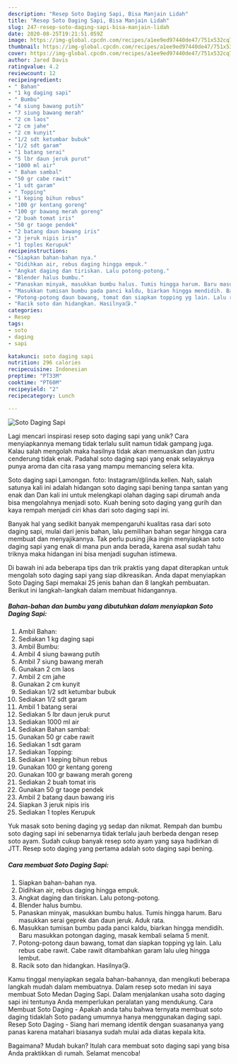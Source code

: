 ```yaml
---
description: "Resep Soto Daging Sapi, Bisa Manjain Lidah"
title: "Resep Soto Daging Sapi, Bisa Manjain Lidah"
slug: 247-resep-soto-daging-sapi-bisa-manjain-lidah
date: 2020-08-25T19:21:51.059Z
image: https://img-global.cpcdn.com/recipes/a1ee9ed97440de47/751x532cq70/soto-daging-sapi-foto-resep-utama.jpg
thumbnail: https://img-global.cpcdn.com/recipes/a1ee9ed97440de47/751x532cq70/soto-daging-sapi-foto-resep-utama.jpg
cover: https://img-global.cpcdn.com/recipes/a1ee9ed97440de47/751x532cq70/soto-daging-sapi-foto-resep-utama.jpg
author: Jared Davis
ratingvalue: 4.2
reviewcount: 12
recipeingredient:
- " Bahan"
- "1 kg daging sapi"
- " Bumbu"
- "4 siung bawang putih"
- "7 siung bawang merah"
- "2 cm laos"
- "2 cm jahe"
- "2 cm kunyit"
- "1/2 sdt ketumbar bubuk"
- "1/2 sdt garam"
- "1 batang serai"
- "5 lbr daun jeruk purut"
- "1000 ml air"
- " Bahan sambal"
- "50 gr cabe rawit"
- "1 sdt garam"
- " Topping"
- "1 keping bihun rebus"
- "100 gr kentang goreng"
- "100 gr bawang merah goreng"
- "2 buah tomat iris"
- "50 gr taoge pendek"
- "2 batang daun bawang iris"
- "3 jeruk nipis iris"
- "1 toples Kerupuk"
recipeinstructions:
- "Siapkan bahan-bahan nya."
- "Didihkan air, rebus daging hingga empuk."
- "Angkat daging dan tiriskan. Lalu potong-potong."
- "Blender halus bumbu."
- "Panaskan minyak, masukkan bumbu halus. Tumis hingga harum. Baru masukkan serai geprek dan daun jeruk. Aduk rata."
- "Masukkan tumisan bumbu pada panci kaldu, biarkan hingga mendidih. Baru masukkan potongan daging, masak kembali selama 5 menit."
- "Potong-potong daun bawang, tomat dan siapkan topping yg lain. Lalu rebus cabe rawit. Cabe rawit ditambahkan garam lalu uleg hingga lembut."
- "Racik soto dan hidangkan. Hasilnya😘."
categories:
- Resep
tags:
- soto
- daging
- sapi

katakunci: soto daging sapi 
nutrition: 296 calories
recipecuisine: Indonesian
preptime: "PT33M"
cooktime: "PT60M"
recipeyield: "2"
recipecategory: Lunch

---
```



![Soto Daging Sapi](https://img-global.cpcdn.com/recipes/a1ee9ed97440de47/751x532cq70/soto-daging-sapi-foto-resep-utama.jpg)

Lagi mencari inspirasi resep soto daging sapi yang unik? Cara menyiapkannya memang tidak terlalu sulit namun tidak gampang juga. Kalau salah mengolah maka hasilnya tidak akan memuaskan dan justru cenderung tidak enak. Padahal soto daging sapi yang enak selayaknya punya aroma dan cita rasa yang mampu memancing selera kita.

Soto daging sapi Lamongan. foto: Instagram/@linda.kellen. Nah, salah satunya kali ini adalah hidangan soto daging sapi bening tanpa santan yang enak dan Dan kali ini untuk melengkapi olahan daging sapi dirumah anda bisa mengolahnya menjadi soto. Kuah bening soto daging yang gurih dan kaya rempah menjadi ciri khas dari soto daging sapi ini.

Banyak hal yang sedikit banyak mempengaruhi kualitas rasa dari soto daging sapi, mulai dari jenis bahan, lalu pemilihan bahan segar hingga cara membuat dan menyajikannya. Tak perlu pusing jika ingin menyiapkan soto daging sapi yang enak di mana pun anda berada, karena asal sudah tahu triknya maka hidangan ini bisa menjadi suguhan istimewa.


Di bawah ini ada beberapa tips dan trik praktis yang dapat diterapkan untuk mengolah soto daging sapi yang siap dikreasikan. Anda dapat menyiapkan Soto Daging Sapi memakai 25 jenis bahan dan 8 langkah pembuatan. Berikut ini langkah-langkah dalam membuat hidangannya.

<!--inarticleads1-->

##### Bahan-bahan dan bumbu yang dibutuhkan dalam menyiapkan Soto Daging Sapi:

1. Ambil  Bahan:
1. Sediakan 1 kg daging sapi
1. Ambil  Bumbu:
1. Ambil 4 siung bawang putih
1. Ambil 7 siung bawang merah
1. Gunakan 2 cm laos
1. Ambil 2 cm jahe
1. Gunakan 2 cm kunyit
1. Sediakan 1/2 sdt ketumbar bubuk
1. Sediakan 1/2 sdt garam
1. Ambil 1 batang serai
1. Sediakan 5 lbr daun jeruk purut
1. Sediakan 1000 ml air
1. Sediakan  Bahan sambal:
1. Gunakan 50 gr cabe rawit
1. Sediakan 1 sdt garam
1. Sediakan  Topping:
1. Sediakan 1 keping bihun rebus
1. Gunakan 100 gr kentang goreng
1. Gunakan 100 gr bawang merah goreng
1. Sediakan 2 buah tomat iris
1. Gunakan 50 gr taoge pendek
1. Ambil 2 batang daun bawang iris
1. Siapkan 3 jeruk nipis iris
1. Sediakan 1 toples Kerupuk


Yuk masak soto bening daging yg sedap dan nikmat. Rempah dan bumbu soto daging sapi ini sebenarnya tidak terlalu jauh berbeda dengan resep soto ayam. Sudah cukup banyak resep soto ayam yang saya hadirkan di JTT. Resep soto daging yang pertama adalah soto daging sapi bening. 

<!--inarticleads2-->

##### Cara membuat Soto Daging Sapi:

1. Siapkan bahan-bahan nya.
1. Didihkan air, rebus daging hingga empuk.
1. Angkat daging dan tiriskan. Lalu potong-potong.
1. Blender halus bumbu.
1. Panaskan minyak, masukkan bumbu halus. Tumis hingga harum. Baru masukkan serai geprek dan daun jeruk. Aduk rata.
1. Masukkan tumisan bumbu pada panci kaldu, biarkan hingga mendidih. Baru masukkan potongan daging, masak kembali selama 5 menit.
1. Potong-potong daun bawang, tomat dan siapkan topping yg lain. Lalu rebus cabe rawit. Cabe rawit ditambahkan garam lalu uleg hingga lembut.
1. Racik soto dan hidangkan. Hasilnya😘.


Kamu tinggal menyiapkan segala bahan-bahannya, dan mengikuti beberapa langkah mudah dalam membuatnya. Dalam resep soto medan ini saya membuat Soto Medan Daging Sapi. Dalam menjalankan usaha soto daging sapi ini tentunya Anda memperlukan peralatan yang mendukung. Cara Membuat Soto Daging - Apakah anda tahu bahwa ternyata membuat soto daging tidaklah Soto padang umumnya hanya menggunakan daging sapi. Resep Soto Daging - Siang hari memang identik dengan suasananya yang panas karena matahari biasanya sudah mulai ada diatas kepala kita. 

Bagaimana? Mudah bukan? Itulah cara membuat soto daging sapi yang bisa Anda praktikkan di rumah. Selamat mencoba!
